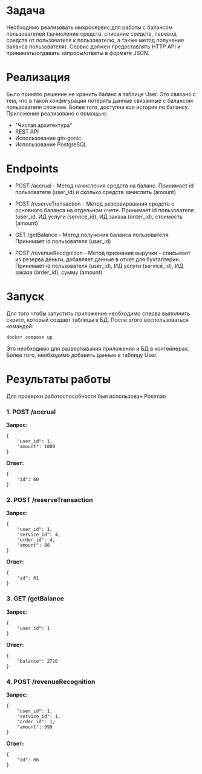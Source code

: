 # Задача

Необходимо реализовать микросервис для работы с балансом пользователей (зачисление средств, списание средств, перевод средств от пользователя к пользователю, а также метод получения баланса пользователя). Сервис должен предоставлять HTTP API и принимать/отдавать запросы/ответы в формате JSON.

# Реализация

Было принято решение не хранить баланс в таблице User. Это связано с тем, что в такой конфигурации потерять данные связанные с балансом пользователя сложнее. Более того, доступна вся история по балансу. Приложение реализовано с помощью:

- "Чистая архитектура"
- REST API
- Использование gin-gonic
- Использование PostgreSQL

# Endpoints

- POST /accrual - Метод начисления средств на баланс. Принимает id пользователя (user_id) и сколько средств зачислить (amount)

- POST /reserveTransaction - Метод резервирования средств с основного баланса на отдельном счете. Принимает id пользователя (user_id, ИД услуги (service_id), ИД заказа (order_id), стоимость (amount)

- GET /getBalance - Метод получения баланса пользователя. Принимает id пользователя (user_id)

- POST /revenueRecognition - Метод признания выручки – списывает из резерва деньги, добавляет данные в отчет для бухгалтерии. Принимает id пользователя (user_id), ИД услуги (service_id), ИД заказа (order_id), сумму (amount)

# Запуск

Для того чтобы запустить приложение необходимо сперва выполнить скрипт, который создает таблицы в БД. После этого воспользоваться командой:
```
docker compose up
```
Это необходимо для развертывания приложения и БД в контейнерах. Более того, необходимо добавить данные в таблицу User.

# Результаты работы

Для проверки работоспособности был использован Postman

### 1. POST /accrual

**Запрос:**
```
{
    "user_id": 1,
    "amount": 1000
}
```

**Ответ:**
```
{
    "id": 60
}
```

### 2. POST /reserveTransaction

**Запрос:**
```
{
    "user_id": 1,
    "service_id": 4,
    "order_id": 4,
    "amount": 88
}
```

**Ответ:**
```
{
    "id": 61
}
```

### 3. GET /getBalance

**Запрос:**
```
{
    "user_id": 1
}
```

**Ответ:**
```
{
    "balance": 2720
}
```

### 4. POST /revenueRecognition

**Запрос:**
```
{
    "user_id": 1,
    "service_id": 1,
    "order_id": 1,
    "amount": 999
}
```

**Ответ:**
```
{
    "id": 66
}
```
